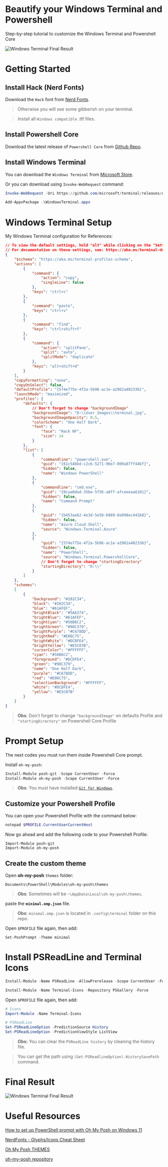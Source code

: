 # Beautify your Windows Terminal and Powershell
Step-by-step tutorial to customize the Windows Terminal and Powershell Core

![Windows Terminal Final Result](./img/result.png)

# Getting Started

## Install Hack (Nerd Fonts)
Download the `Hack` font from [Nerd Fonts](https://github.com/ryanoasis/nerd-fonts/releases/tag/v2.1.0).

> Otherwise you will see some gibberish on your terminal.

> Install all `Windows compatible` .ttf files.

## Install Powershell Core

Download the latest release of `Powershell Core` from [Github Repo](https://github.com/PowerShell/PowerShell).

## Install Windows Terminal

You can download the `Windows Terminal` from [Microsoft Store](https://www.microsoft.com/en-us/p/windows-terminal/9n0dx20hk701).

Or you can download using `Invoke-WebRequest` command:

```powershell
Invoke-WebRequest -Uri https://github.com/microsoft/terminal/releases/download/v1.5.10411.0/Microsoft.WindowsTerminal_1.5.10411.0_8wekyb3d8bbwe.msixbundle -OutFile WindowsTerminal.appx -UseBasicParsing
```

```powershell
Add-AppxPackage .\WindowsTerminal.appx
```

# Windows Terminal Setup
My Windows Terminal configuration for References:
```json
// To view the default settings, hold "alt" while clicking on the "Settings" button.
// For documentation on these settings, see: https://aka.ms/terminal-documentation
{
    "$schema": "https://aka.ms/terminal-profiles-schema",
    "actions": [
        {
            "command": {
                "action": "copy",
                "singleLine": false
            },
            "keys": "ctrl+c"
        },
        {
            "command": "paste",
            "keys": "ctrl+v"
        },
        {
            "command": "find",
            "keys": "ctrl+shift+f"
        },
        {
            "command": {
                "action": "splitPane",
                "split": "auto",
                "splitMode": "duplicate"
            },
            "keys": "alt+shift+d"
        }
    ],
    "copyFormatting": "none",
    "copyOnSelect": false,
    "defaultProfile": "{574e775e-4f2a-5b96-ac1e-a2962a402336}",
    "launchMode": "maximized",
    "profiles": {
        "defaults": {
            // Don't forget to change "backgroundImage"
            "backgroundImage": "D:\\User Images\\terminal.jpg",
            "backgroundImageOpacity": 0.5,
            "colorScheme": "One Half Dark",
            "font": {
                "face": "Hack NF",
                "size": 14
            }
        },
        "list": [
            {
                "commandline": "powershell.exe",
                "guid": "{61c54bbd-c2c6-5271-96e7-009a87ff44bf}",
                "hidden": false,
                "name": "Windows PowerShell"
            },
            {
                "commandline": "cmd.exe",
                "guid": "{0caa0dad-35be-5f56-a8ff-afceeeaa6101}",
                "hidden": false,
                "name": "Command Prompt"
            },
            {
                "guid": "{b453ae62-4e3d-5e58-b989-0a998ec441b8}",
                "hidden": false,
                "name": "Azure Cloud Shell",
                "source": "Windows.Terminal.Azure"
            },
            {
                "guid": "{574e775e-4f2a-5b96-ac1e-a2962a402336}",
                "hidden": false,
                "name": "PowerShell",
                "source": "Windows.Terminal.PowershellCore",
                // Don't forget to change "startingDirectory"
                "startingDirectory": "D:\\"
            }
        ]
    },
    "schemes": 
    [
        {
            "background": "#282C34",
            "black": "#282C34",
            "blue": "#61AFEF",
            "brightBlack": "#5A6374",
            "brightBlue": "#61AFEF",
            "brightCyan": "#56B6C2",
            "brightGreen": "#98C379",
            "brightPurple": "#C678DD",
            "brightRed": "#E06C75",
            "brightWhite": "#DCDFE4",
            "brightYellow": "#E5C07B",
            "cursorColor": "#FFFFFF",
            "cyan": "#56B6C2",
            "foreground": "#DCDFE4",
            "green": "#98C379",
            "name": "One Half Dark",
            "purple": "#C678DD",
            "red": "#E06C75",
            "selectionBackground": "#FFFFFF",
            "white": "#DCDFE4",
            "yellow": "#E5C07B"
        }
    ]
}
```

> **Obs**: Don't forget to change `"backgroundImage"` on defaults Profile and `"startingDirectory"` on Powershell Core Profile

# Prompt Setup
The next codes you must run them inside Powershell Core prompt.

Install `oh-my-posh`:
```powershell
Install-Module posh-git -Scope CurrentUser -Force
Install-Module oh-my-posh -Scope CurrentUser -Force
```

> **Obs**: You must have installed [`Git for Windows`](https://git-scm.com/downloads).

## Customize your Powershell Profile
You can open your Powershell Profile with the command below:
```powershell
notepad $PROFILE.CurrentUserCurrentHost
```

Now go ahead and add the following code to your Powershell Profile:
```
Import-Module posh-git
Import-Module oh-my-posh
```

## Create the custom theme

Open **oh-my-posh** `themes` folder:

```
Documents\PowerShell\Modules\oh-my-posh\themes
```
> **Obs**: Sometimes will be `~\AppData\Local\oh-my-posh\themes`.

paste the **`minimal.omp.json`** file.

> **Obs**: `minimal.omp.json` is located in `.config\terminal` folder on this repo.

Open `$PROFILE` file again, then add:

```
Set-PoshPrompt -Theme minimal
```

# Install PSReadLine and Terminal Icons

```powershell
Install-Module -Name PSReadLine -AllowPrerelease -Scope CurrentUser -Force -SkipPublisherCheck
```

```powershell
Install-Module -Name Terminal-Icons -Repository PSGallery -Force
```

Open `$PROFILE` file again, then add:

```powershell
# Icons
Import-Module -Name Terminal-Icons

# PSReadLine
Set-PSReadLineOption -PredictionSource History
Set-PSReadLineOption -PredictionViewStyle ListView
```

> **Obs:** You can clear the `PSReadLine history` by cleaning the history file.

>You can get the path using `(Get-PSReadlineOption).HistorySavePath` command.

# Final Result
![Windows Terminal Final Result](./img/result.png)


# Useful Resources
[How to set up PowerShell prompt with Oh My Posh on Windows 11](https://www.youtube.com/watch?v=5-aK2_WwrmM)

[NerdFonts - Glyphs/Icons Cheat Sheet](https://www.nerdfonts.com/cheat-sheet)

[Oh My Posh THEMES](https://ohmyposh.dev/docs/themes/)

[oh-my-posh repository](https://github.com/JanDeDobbeleer/oh-my-posh)

